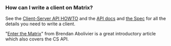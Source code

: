 ### How can I write a client on Matrix?

See the [Client-Server API
HOWTO](http://matrix.org/docs/howtos/client-server.html) and the [API
docs](/docs/api) and [the Spec](/docs/spec) for all the details you need
to write a client.

"[Enter the Matrix](https://brendan.abolivier.bzh/enter-the-matrix/)" from Brendan Abolivier is a great introductory article which also covers the CS API.